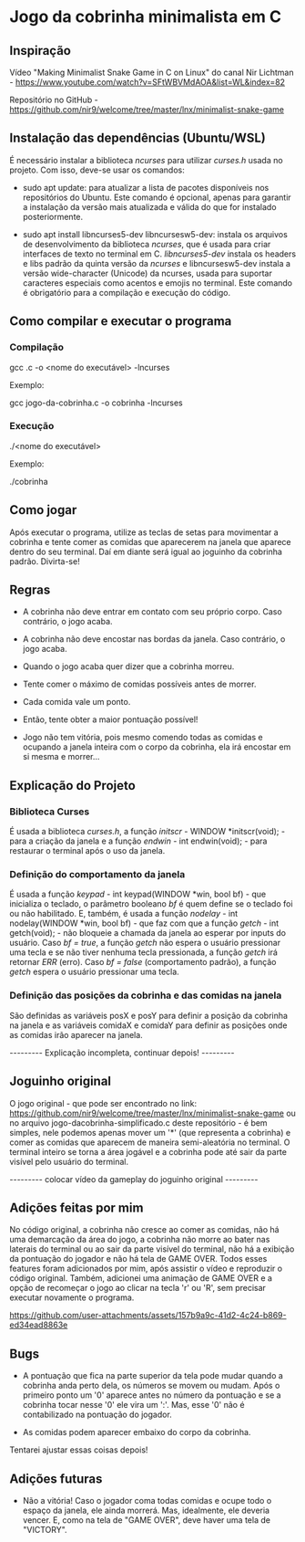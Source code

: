 # Jogo da cobrinha minimalista em C

## Inspiração

Vídeo "Making Minimalist Snake Game in C on Linux" do canal Nir Lichtman - https://www.youtube.com/watch?v=SFtWBVMdAOA&list=WL&index=82

Repositório no GitHub - https://github.com/nir9/welcome/tree/master/lnx/minimalist-snake-game

## Instalação das dependências (Ubuntu/WSL)

É necessário instalar a biblioteca *ncurses* para utilizar *curses.h* usada no projeto. Com isso, deve-se usar os comandos:

- sudo apt update: para atualizar a lista de pacotes disponíveis nos repositórios do Ubuntu. Este comando é opcional, apenas para garantir a instalação da versão mais atualizada e válida do que for instalado posteriormente.

- sudo apt install libncurses5-dev libncursesw5-dev: instala os arquivos de desenvolvimento da biblioteca *ncurses*, que é usada para criar interfaces de texto no terminal em C. *libncurses5-dev* instala os headers e libs padrão da quinta versão da *ncurses* e libncursesw5-dev instala a versão wide-character (Unicode) da ncurses, usada para suportar caracteres especiais como acentos e emojis no terminal. Este comando é obrigatório para a compilação e execução do código. 

## Como compilar e executar o programa

### Compilação

gcc <nome do arquivo>.c -o <nome do executável> -lncurses

Exemplo:

gcc jogo-da-cobrinha.c -o cobrinha -lncurses

### Execução

./<nome do executável>

Exemplo:

./cobrinha

## Como jogar 

Após executar o programa, utilize as teclas de setas para movimentar a cobrinha e tente comer as comidas que aparecerem na janela que aparece dentro do seu terminal. Daí em diante será igual ao joguinho da cobrinha padrão. Divirta-se!

## Regras

- A cobrinha não deve entrar em contato com seu próprio corpo. Caso contrário, o jogo acaba.

- A cobrinha não deve encostar nas bordas da janela. Caso contrário, o jogo acaba.

- Quando o jogo acaba quer dizer que a cobrinha morreu.

- Tente comer o máximo de comidas possíveis antes de morrer.

- Cada comida vale um ponto.

- Então, tente obter a maior pontuação possível!

- Jogo não tem vitória, pois mesmo comendo todas as comidas e ocupando a janela inteira com o corpo da cobrinha, ela irá encostar em si mesma e morrer...

## Explicação do Projeto

### Biblioteca Curses

É usada a biblioteca *curses.h*, a função *initscr* - WINDOW \*initscr(void); - para a criação da janela e a função *endwin* - int endwin(void); - para restaurar o terminal após o uso da janela.

### Definição do comportamento da janela

É usada a função *keypad* - int keypad(WINDOW \*win, bool bf) - que inicializa o teclado, o parâmetro booleano *bf* é quem define se o teclado foi ou não habilitado. E, também, é usada a função *nodelay* - int nodelay(WINDOW \*win, bool bf) - que faz com que a função *getch* - int getch(void); - não bloqueie a chamada da janela ao esperar por inputs do usuário. Caso *bf = true*, a função *getch* não espera o usuário pressionar uma tecla e se não tiver nenhuma tecla pressionada, a função *getch* irá retornar *ERR* (erro). Caso *bf = false* (comportamento padrão), a função *getch* espera o usuário pressionar uma tecla.

### Definição das posições da cobrinha e das comidas na janela

São definidas as variáveis posX e posY para definir a posição da cobrinha na janela e as variáveis comidaX e comidaY para definir as posições onde as comidas irão aparecer na janela. 


--------- Explicação incompleta, continuar depois! ---------

## Joguinho original

O jogo original - que pode ser encontrado no link: https://github.com/nir9/welcome/tree/master/lnx/minimalist-snake-game ou no arquivo jogo-dacobrinha-simplificado.c deste repositório - é bem simples, nele podemos apenas mover um '*' (que representa a cobrinha) e comer as comidas que aparecem de maneira semi-aleatória no terminal. O terminal inteiro se torna a área jogável e a cobrinha pode até sair da parte visível pelo usuário do terminal.

--------- colocar vídeo da gameplay do joguinho original ---------


## Adições feitas por mim

No código original, a cobrinha não cresce ao comer as comidas, não há uma demarcação da área do jogo, a cobrinha não morre ao bater nas laterais do terminal ou ao sair da parte visível do terminal, não há a exibição da pontuação do jogador e não há tela de GAME OVER. Todos esses features foram adicionados por mim, após assistir o vídeo e reproduzir o código original. Também, adicionei uma animação de GAME OVER e a opção de recomeçar o jogo ao clicar na tecla 'r' ou 'R', sem precisar executar novamente o programa.

https://github.com/user-attachments/assets/157b9a9c-41d2-4c24-b869-ed34ead8863e

## Bugs

- A pontuação que fica na parte superior da tela pode mudar quando a cobrinha anda perto dela, os números se movem ou mudam. Após o primeiro ponto um '0' aparece antes no número da pontuação e se a cobrinha tocar nesse '0' ele vira um ':'. Mas, esse '0' não é contabilizado na pontuação do jogador.

- As comidas podem aparecer embaixo do corpo da cobrinha.

Tentarei ajustar essas coisas depois!

## Adições futuras

- Não a vitória! Caso o jogador coma todas comidas e ocupe todo o espaço da janela, ele ainda morrerá. Mas, idealmente, ele deveria vencer. E, como na tela de "GAME OVER", deve haver uma tela de "VICTORY".
